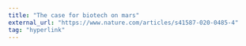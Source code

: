 ```yaml
---
title: "The case for biotech on mars"
external_url: "https://www.nature.com/articles/s41587-020-0485-4"
tag: "hyperlink"
---
```

